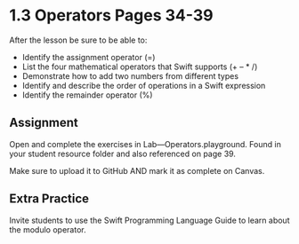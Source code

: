 #  1.3 Operators Pages 34-39 #

After the lesson be sure to be able to:
- Identify the assignment operator (=)
- List the four mathematical operators that Swift supports (+ – * /)
- Demonstrate how to add two numbers from different types
- Identify and describe the order of operations in a Swift expression
- Identify the remainder operator (%)

## Assignment ##

Open and complete the exercises in Lab—Operators.playground. Found in your student resource folder and also referenced on page 39.

Make sure to upload it to GitHub AND mark it as complete on Canvas.

## Extra Practice ##

Invite students to use the Swift Programming Language Guide to learn about the modulo operator.
